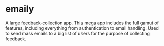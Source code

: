 # emaily
A large feedback-collection app. This mega app includes the full gamut of features, including everything from authentication to email handling. Used to send mass emails to a big list of users for the purpose of collecting feedback. 
